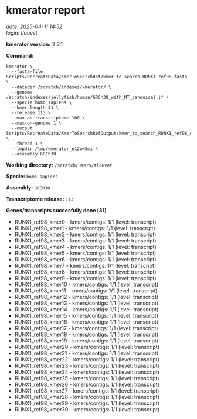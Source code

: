 # kmerator report
*date: 2025-04-11 14:52*  
*login: tlouvet*

**kmerator version:** 2.3.1

**Command:**

```
kmerator \
  --fasta-file Scripts/RecreateData/KmerToSearchRef/kmer_to_search_RUNX1_ref98.fasta \
  --datadir /scratch/indexes/kmerator/ \
  --genome /scratch/indexes/jellyfish/human/GRCh38_with_MT_canonical.jf \
  --specie homo_sapiens \
  --kmer-length 31 \
  --release 113 \
  --max-on-transcriptome 100 \
  --max-on-genome 1 \
  --output Scripts/RecreateData/KmerToSearchRefOutput/kmer_to_search_RUNX1_ref98_output \
  --thread 1 \
  --tmpdir /tmp/kmerator_o12ww5mi \
  --assembly GRCh38
```

**Working directory:** `/scratch/users/tlouvet`

**Specie:** `homo_sapiens`

**Assembly:** `GRCh38`

**Transcriptome release:** `113`

**Genes/transcripts succesfully done (31)**

- RUNX1_ref98_kmer0 - kmers/contigs: 1/1 (level: transcript)
- RUNX1_ref98_kmer1 - kmers/contigs: 1/1 (level: transcript)
- RUNX1_ref98_kmer2 - kmers/contigs: 1/1 (level: transcript)
- RUNX1_ref98_kmer3 - kmers/contigs: 1/1 (level: transcript)
- RUNX1_ref98_kmer4 - kmers/contigs: 1/1 (level: transcript)
- RUNX1_ref98_kmer5 - kmers/contigs: 1/1 (level: transcript)
- RUNX1_ref98_kmer6 - kmers/contigs: 1/1 (level: transcript)
- RUNX1_ref98_kmer7 - kmers/contigs: 1/1 (level: transcript)
- RUNX1_ref98_kmer8 - kmers/contigs: 1/1 (level: transcript)
- RUNX1_ref98_kmer9 - kmers/contigs: 1/1 (level: transcript)
- RUNX1_ref98_kmer10 - kmers/contigs: 1/1 (level: transcript)
- RUNX1_ref98_kmer11 - kmers/contigs: 1/1 (level: transcript)
- RUNX1_ref98_kmer12 - kmers/contigs: 1/1 (level: transcript)
- RUNX1_ref98_kmer13 - kmers/contigs: 1/1 (level: transcript)
- RUNX1_ref98_kmer14 - kmers/contigs: 1/1 (level: transcript)
- RUNX1_ref98_kmer15 - kmers/contigs: 1/1 (level: transcript)
- RUNX1_ref98_kmer16 - kmers/contigs: 1/1 (level: transcript)
- RUNX1_ref98_kmer17 - kmers/contigs: 1/1 (level: transcript)
- RUNX1_ref98_kmer18 - kmers/contigs: 1/1 (level: transcript)
- RUNX1_ref98_kmer19 - kmers/contigs: 1/1 (level: transcript)
- RUNX1_ref98_kmer20 - kmers/contigs: 1/1 (level: transcript)
- RUNX1_ref98_kmer21 - kmers/contigs: 1/1 (level: transcript)
- RUNX1_ref98_kmer22 - kmers/contigs: 1/1 (level: transcript)
- RUNX1_ref98_kmer23 - kmers/contigs: 1/1 (level: transcript)
- RUNX1_ref98_kmer24 - kmers/contigs: 1/1 (level: transcript)
- RUNX1_ref98_kmer25 - kmers/contigs: 1/1 (level: transcript)
- RUNX1_ref98_kmer26 - kmers/contigs: 1/1 (level: transcript)
- RUNX1_ref98_kmer27 - kmers/contigs: 1/1 (level: transcript)
- RUNX1_ref98_kmer28 - kmers/contigs: 1/1 (level: transcript)
- RUNX1_ref98_kmer29 - kmers/contigs: 1/1 (level: transcript)
- RUNX1_ref98_kmer30 - kmers/contigs: 1/1 (level: transcript)

